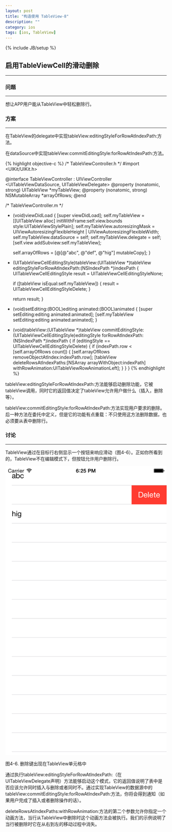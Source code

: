 ```yaml
---
layout: post
title: "构造使用 TableView-8"
description: ""
category: ios
tags: [ios, TableView]
---
```

{% include JB/setup %}

## 启用TableViewCell的滑动删除
---

### 问题
---

想让APP用户能从TableView中轻松删除行。

### 方案
---

在TableView的delegate中实现tableView:editingStyleForRowAtIndexPath:方法。

在dataSource中实现tableView:commitEditingStyle:forRowAtIndexPath:方法。

{% highlight objective-c %}
/* TableViewController.h */
#import <UIKit/UIKit.h>

@interface TableViewController : UIViewController <UITableViewDataSource, UITableViewDelegate>
@property (nonatomic, strong) UITableView *myTableView;
@property (nonatomic, strong) NSMutableArray *arrayOfRows;
@end

/* TableViewController.m */
- (void)viewDidLoad {
	[super viewDidLoad];
	self.myTableView = [[UITableView alloc] initWithFrame:self.view.bounds style:UITableViewStylePlain];
	self.myTableView.autoresizingMask = UIViewAutoresizingFlexibleHeight | UIViewAutoresizingFlexibleWidth;
	self.myTableView.dataSource = self;
	self.myTableView.delegate = self;
	[self.view addSubview:self.myTableView];

	self.arrayOfRows = [@[@"abc", @"def", @"hig"] mutableCopy];
}

- (UITableViewCellEditingStyle)tableView:(UITableView *)tableView editingStyleForRowAtIndexPath:(NSIndexPath *)indexPath {
	UITableViewCellEditingStyle result = UITableViewCellEditingStyleNone;

	if ([tableView isEqual:self.myTableView]) {
		result = UITableViewCellEditingStyleDelete;
	}

	return result;
}

- (void)setEditing:(BOOL)editing animated:(BOOL)animated {
	[super setEditing:editing animated:animated];
	[self.myTableView setEditing:editing animated:animated];
}

- (void)tableView:(UITableView *)tableView commitEditingStyle:(UITableViewCellEditingStyle)editingStyle forRowAtIndexPath:(NSIndexPath *)indexPath {
	if (editingStyle == UITableViewCellEditingStyleDelete) {
		if (indexPath.row < [self.arrayOfRows count]) {
			[self.arrayOfRows removeObjectAtIndex:indexPath.row];
			[tableView deleteRowsAtIndexPaths:[NSArray arrayWithObject:indexPath] withRowAnimation:UITableViewRowAnimationLeft];
		}
	}
}
{% endhighlight %}

tableView:editingStyleForRowAtIndexPath:方法能够启动删除功能，它被tableView调用，同时它的返回值决定了tableView允许用户做什么（插入，删除等）。

tableView:commitEditingStyle:forRowAtIndexPath:方法实现用户要求的删除。后一种方法在委托中定义，但是它的功能有点重载：不只使用这方法删除数据，也必须要从表中删除行。

### 讨论
---

TableView通过在目标行右侧显示一个按钮来响应滑动（图4-6）。正如你所看到的，TableView不在编辑模式下，但按钮允许用户删除行。

![TableView-6](/assets/img/ios/TableView-6.png)

图4-6. 删除键出现在TableView单元格中

通过执行tableView:editingStyleForRowAtIndexPath:（在UITableViewDelegate声明）方法能够启动这个模式，它的返回值说明了表中是否应该允许同时插入与删除或者同时不。通过实现TableView的数据源中的tableView:commitEditingStyle:forRowAtIndexPath:方法，你将会得到通知（如果用户完成了插入或者删除操作的话）。

deleteRowsAtIndexPaths:withRowAnimation:方法的第二个参数允许你指定一个动画方法，当行从TableView中删除时这个动画方法会被执行。我们的示例说明了当行被删除时它在从右到左的移动过程中消失。
